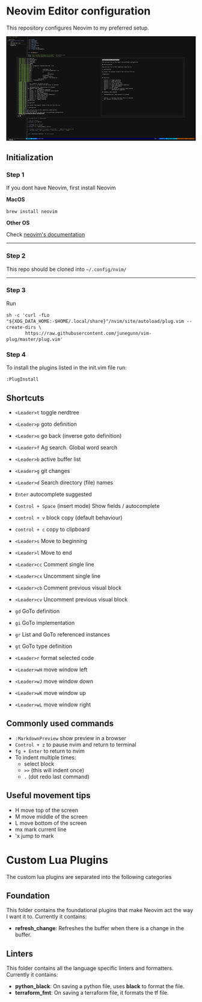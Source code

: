 # Neovim Editor configuration

This repository configures Neovim to my preferred setup. 

![Example of this repo in Neovim](./img/example.png)



## Initialization

### Step 1
If you dont have Neovim, first install Neovim

**MacOS**

`brew install neovim`

**Other OS**

Check [neovim's documentation](https://github.com/neovim/neovim/wiki/Installing-Neovim)

---
### Step 2

This repo should be cloned into `~/.config/nvim/`

---

### Step 3

Run
```
sh -c 'curl -fLo "${XDG_DATA_HOME:-$HOME/.local/share}"/nvim/site/autoload/plug.vim --create-dirs \
       https://raw.githubusercontent.com/junegunn/vim-plug/master/plug.vim'
```

### Step 4

To install the plugins listed in the init.vim file run:
```
:PlugInstall
```

## Shortcuts

- `<Leader>t` toggle nerdtree
- `<Leader>p` goto definition
- `<Leader>o` go back (inverse goto definition)
- `<Leader>f` Ag search. Global word search
- `<Leader>b` active buffer list
- `<Leader>g` git changes 
- `<Leader>d` Search directory (file) names 
- `Enter`         autocomplete suggested
- `Control + Space` (insert mode) Show fields / autocomplete
- `control + v` block copy (default behaviour) 
- `control + c` copy to clipboard 

- `<Leader>s`		Move to beginning
- `<Leader>l`		Move to end

- `<Leader>cc` Comment single line
- `<Leader>cx` Uncomment single line
- `<Leader>cb` Comment previous visual block
- `<Leader>cv` Uncomment previous visual block

- `gd` GoTo definition
- `gi` GoTo implementation 
- `gr` List and GoTo referenced instances 
- `gt` GoTo type definition 

- `<Leader>r` format selected code

- `<Leader>wH` move window left
- `<Leader>wJ` move window down 
- `<Leader>wK` move window up
- `<Leader>wL` move window right

## Commonly used commands

- `:MarkdownPreview` show preview in a browser 
- `Control + z` to pause nvim and return to terminal
- `fg + Enter` to return to nvim
- To indent multiple times:
	- select block
	- `>>`    (this will indent once)
	- `.`     (dot redo last command)

## Useful movement tips

- H		move top of the screen
- M		move middle of the screen
- L		move bottom of the screen
- mx	mark current line
- 'x	jump to mark

# Custom Lua Plugins

The custom lua plugins are separated into the following categories

## Foundation
This folder contains the foundational plugins that make Neovim act the way I want it to.
Currently it contains:
- **refresh_change**: Refreshes the buffer when there is a change in the buffer.

## Linters
This folder contains all the language specific linters and formatters.
Currently it contains:

- **python_black**: On saving a python file, uses __black__ to format the file.
- **terraform_fmt**: On saving a terraform file, it formats the tf file.

